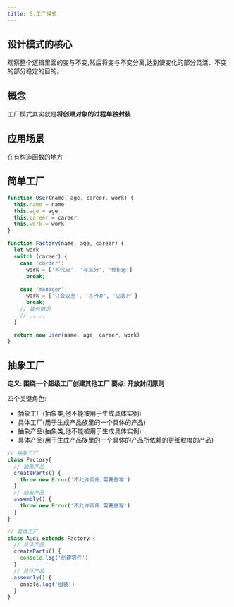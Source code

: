 ```yaml
---
title: 5.工厂模式
---
```

## 设计模式的核心
观察整个逻辑里面的变与不变,然后将变与不变分离,达到使变化的部分灵活、不变的部分稳定的目的。
## 概念
工厂模式其实就是**将创建对象的过程单独封装**

## 应用场景
在有构造函数的地方

## 简单工厂
```js
function User(name, age, career, work) {
  this.name = name
  this.age = age
  this.career = career
  this.work = work
}

function Factory(name, age, career) {
  let work
  switch (career) {
    case 'corder':
      work = ['写代码', '写系分', '修bug']
      break;
  
    case 'manager':
      work = ['订会议室', '写PRD', '见客户']
      break;
    // 其他情况
    // .....
  }

  return new User(name, age, career, work)
}
```
## 抽象工厂
**定义: 围绕一个超级工厂创建其他工厂**
**要点: 开放封闭原则** 
 
四个关键角色:
- 抽象工厂(抽象类,他不能被用于生成具体实例)
- 具体工厂(用于生成产品族里的一个具体的产品)
- 抽象产品(抽象类,他不能被用于生成具体实例)
- 具体产品(用于生成产品族里的一个具体的产品所依赖的更细粒度的产品)
```js
// 抽象工厂
class Factory{
  // 抽象产品
  createParts() {
    throw new Error('不允许调用,需要重写')
  }
  // 抽象产品
  assembly() {
    throw new Error('不允许调用,需要重写')
  }
}

// 具体工厂
class Audi extends Factory {
  // 具体产品
  createParts() {
    console.log('创建零件')
  }
  // 具体产品
  assembly() {
    onsole.log('组装')
  }
}
```